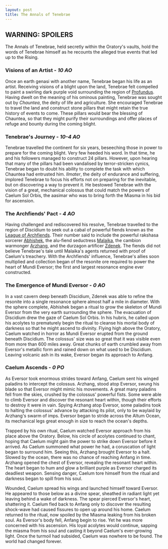 ```yaml
---
layout: post
title: The Annals of Tenebrae
---
```


## WARNING: SPOILERS

The Annals of Tenebrae, held secretly within the Oratory's vaults, hold the words of Tenebrae himself as he recounts the alleged true events that led up to the Rising.

### Visions of an Artist - *10 AO*

Once an earth genasi with another name, Tenebrae began his life as an artist. Receiving visions of a blight upon the land, Tenebrae felt compelled to paint a swirling dark purple void surrounding the region of [Profundus](). Having dwelt on the meaning of his ominous painting, Tenebrae was sought out by *Chauntea*, the deity of life and agriculture. She encouraged Tenebrae to travel the land and construct stone pillars that might retain the true history of events to come. These pillars would bear the blessing of Chauntea, so that they might purify their surroundings and offer places of refuge and bounty during the coming blight.

### Tenebrae's Journey - *10-4 AO*

Tenebrae travelled the continent for six years, beseeching those in power to prepare for the coming blight. Very few heeded his word. In that time, he and his followers managed to construct 24 pillars. However, upon hearing that many of the pillars had been vandalised by terror-stricken cynics, Tenebrae began to doubt his ability to complete the task with which Chauntea had entrusted him. *Ilmater*, the deity of endurance and suffering, implored Tenebrae to focus his efforts not on preparing for the inevitable, but on discovering a way to prevent it. He bestowed Tenebrae with the vision of a great, mechanical colossus that could match the powers of Caelum Sol Orbis, the aasimar who was to bring forth the Miasma in his bid for ascension.

### The Archfiends' Pact - *4 AO*

Having challenged and rediscovered his resolve, Tenebrae travelled to the region of Discidium to seek out a cabal of powerful fiends known as the [League of Archfiends](). Their number said to include the powerful rakshasa sorcerer [Abhishek](), the alu-fiend seductress [Malaika](), the cambion warmonger [Arzhang](), and the durzagon artificer [Zdenek](). The fiends did not believe Tenebrae's tale until Malaika's agents returned with proof of Caelum's treachery. With the Archfiends' influence, Tenebrae's allies soon multiplied and collection began of the resonite ore required to power the heart of Mundi Eversor; the first and largest resonance engine ever constructed.

### The Emergence of Mundi Eversor - *0 AO*

In a vast cavern deep beneath Discidium, Zdenek was able to refine the resonite into a single resonance sphere almost half a mile in diameter. With the sphere complete, Abhishek began a ritual to grow the skeleton of Mundi Eversor from the very earth surrounding the sphere. The evacuation of Discidium drew the gaze of Caelum Sol Orbis. In his hubris, he called upon his acolytes to prematurely begin the ritual to cleanse his mortal body of darkness so that he might ascend to divinity. Flying high above the Oratory, Caelum watched in horror as Mundi Eversor erupted from the ground beneath Discidium. The colossus' size was so great that it was visible even from more than 600 miles away. Great chunks of earth crumbled away from Eversor's metallic form and rained down on what used to be Discidium. Leaving volcanic ash in its wake, Eversor began its approach to Anfang.

### Caelum Ascends - *0 PO*

As Eversor took enormous strides toward Anfang, Caelum sent his winged paladins to intercept the colossus. Arzhang, stood atop Eversor, swung his blade so that Eversor might mimic his movements. A great many paladins fell from the skies, crushed by the colossus' powerful fists. Some were able to climb Eversor and discover the resonant heart within, though their efforts to destroy it were in vain. Spying Arzhang atop Eversor, some paladins took to halting the colossus' advance by attacking its pilot, only to be waylaid by Arzhang's swarm of imps. Eversor began to stride across the Altum Ocean, its mechanical legs great enough in size to reach the ocean's depths.

Trapped by his own ritual, Caelum watched Eversor approach from his place above the Oratory. Below, his circle of acolytes continued to chant, hoping that Caelum might gain the power to strike down Eversor before it arrived. As Caelum summoned what power he had, a coruscation of light began to surround him. Seeing this, Arzhang brought Eversor to a halt. Slowed by the ocean, there was no chance of reaching Anfang in time. Arzhang opened the chest of Eversor, revealing the resonant heart within. The heart began to hum and glow a brilliant purple as Eversor charged its deadliest weapon. Sensing danger, Caelum tore himself from the ritual and darkness began to spill from his soul.

Wounded, Caelum spread his wings and launched himself toward Eversor. He appeared to those below as a divine spear, sheathed in radiant light yet leaving behind a wake of darkness. The spear pierced Eversor's heart, shattering it. Caelum fled back to Anfang only to discover the resulting shock-wave had caused fissures to open up around his home. Caelum returned to the ritual, now spoiled by the Miasma leaking from his broken soul. As Eversor's body fell, Anfang begin to rise. Yet he was more concerned with his ascension. His loyal acolytes would continue, sapping the miasma from his soul and casting it beyond Caelum's ever-growing light. Once the turmoil had subsided, Caelum was nowhere to be found. The world had changed forever.
